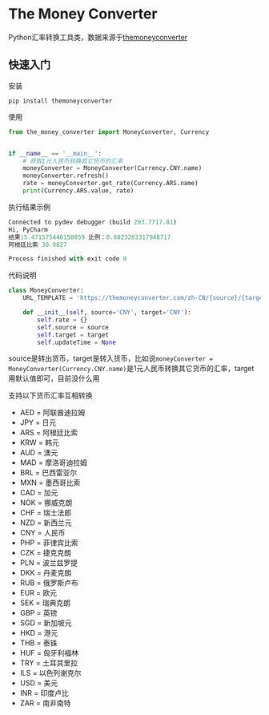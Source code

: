 # The Money Converter

Python汇率转换工具类，数据来源于[themoneyconverter](https://themoneyconverter.com/zh-CN)

## 快速入门
安装
```shell
pip install themoneyconverter
```

使用

```python
from the_money_converter import MoneyConverter, Currency


if __name__ == '__main__':
    # 获取1元人民币转换其它货币的汇率
    moneyConverter = MoneyConverter(Currency.CNY.name)
    moneyConverter.refresh()
    rate = moneyConverter.get_rate(Currency.ARS.name)
    print(Currency.ARS.value, rate)
```

执行结果示例
```python
Connected to pydev debugger (build 203.7717.81)
Hi, PyCharm
结果:5.471575446150859 比例：0.8023283317948717
阿根廷比索 30.9827

Process finished with exit code 0
```

代码说明
```python
class MoneyConverter:
    URL_TEMPLATE = 'https://themoneyconverter.com/zh-CN/{source}/{target}?amount=1.00'

    def __init__(self, source='CNY', target='CNY'):
        self.rate = {}
        self.source = source
        self.target = target
        self.updateTime = None
```
source是转出货币，target是转入货币，比如说`moneyConverter = MoneyConverter(Currency.CNY.name)`是1元人民币转换其它货币的汇率，target用默认值即可，目前没什么用

支持以下货币汇率互相转换
+ AED = 阿联酋迪拉姆
+ JPY = 日元
+ ARS = 阿根廷比索
+ KRW = 韩元
+ AUD = 澳元
+ MAD = 摩洛哥迪拉姆
+ BRL = 巴西雷亚尔
+ MXN = 墨西哥比索
+ CAD = 加元
+ NOK = 挪威克朗
+ CHF = 瑞士法郎
+ NZD = 新西兰元
+ CNY = 人民币
+ PHP = 菲律宾比索
+ CZK = 捷克克朗
+ PLN = 波兰兹罗提
+ DKK = 丹麦克朗
+ RUB = 俄罗斯卢布
+ EUR = 欧元
+ SEK = 瑞典克朗
+ GBP = 英镑
+ SGD = 新加坡元
+ HKD = 港元
+ THB = 泰铢
+ HUF = 匈牙利福林
+ TRY = 土耳其里拉
+ ILS = 以色列谢克尔
+ USD = 美元
+ INR = 印度卢比
+ ZAR = 南非南特